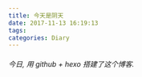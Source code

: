 ```yaml
---
title: 今天是阴天
date: 2017-11-13 16:19:13
tags:
categories: Diary
---
```

###### 今日, 用 github + hexo 搭建了这个博客.
